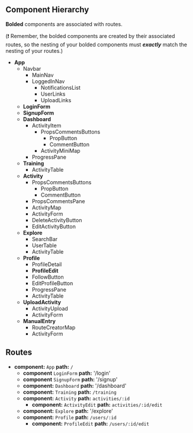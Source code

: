 ## Component Hierarchy

**Bolded** components are associated with routes.

(:exclamation: Remember, the bolded components are created by their
associated routes, so the nesting of your bolded components must
_**exactly**_ match the nesting of your routes.)

* **App**
  * Navbar
    * MainNav
    * LoggedInNav
      * NotificationsList
      * UserLinks
      * UploadLinks
  * **LoginForm**
  * **SignupForm**
  * **Dashboard**
    * ActivityItem
      * PropsCommentsButtons
        * PropButton
        * CommentButton
      * ActivityMiniMap
    * ProgressPane
  * **Training**
    * ActivityTable
  * **Activity**
    * PropsCommentsButtons
      * PropButton
      * CommentButton
    * PropsCommentsPane
    * ActivityMap
    * ActivityForm
    * DeleteActivityButton
    * EditActivityButton
  * **Explore**
    * SearchBar
    * UserTable
    * ActivityTable
  * **Profile**
    * ProfileDetail
    * **ProfileEdit**
    * FollowButton
    * EditProfileButton
    * ProgressPane
    * ActivityTable
  * **UploadActivity**
    * ActivityUpload
    * ActivityForm
  * **ManualEntry**
    * RouteCreatorMap
    * ActivityForm



## Routes

* **component:** `App` **path:** `/`
  * **component** `LoginForm` **path:** '/login'
  * **component** `SignupForm` **path:** '/signup'
  * **component:** `Dashboard` **path:** '/dashboard'
  * **component:** `Training` **path:** `/training`
  * **component:** `Activity` **path:** `activities/:id`
    * **component:** `ActivityEdit` **path:** `activities/:id/edit`
  * **component:** `Explore` **path:** '/explore'
  * **component:** `Profile` **path:** `/users/:id`
    * **component:** `ProfileEdit` **path:** `/users/:id/edit`
